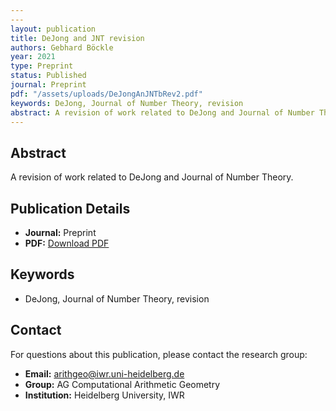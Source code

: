 ```yaml
---
---
layout: publication
title: DeJong and JNT revision
authors: Gebhard Böckle
year: 2021
type: Preprint
status: Published
journal: Preprint
pdf: "/assets/uploads/DeJongAnJNTbRev2.pdf"
keywords: DeJong, Journal of Number Theory, revision
abstract: A revision of work related to DeJong and Journal of Number Theory.
---
```



## Abstract

A revision of work related to DeJong and Journal of Number Theory.

## Publication Details

- **Journal:** Preprint
- **PDF:** [Download PDF](/assets/uploads/DeJongAnJNTbRev2.pdf)

## Keywords

- DeJong, Journal of Number Theory, revision


## Contact

For questions about this publication, please contact the research group:
- **Email:** arithgeo@iwr.uni-heidelberg.de
- **Group:** AG Computational Arithmetic Geometry
- **Institution:** Heidelberg University, IWR